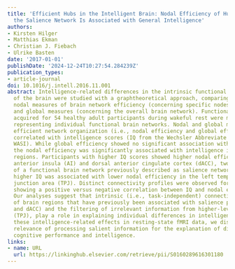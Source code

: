 ```yaml
---
title: 'Efficient Hubs in the Intelligent Brain: Nodal Efficiency of Hub Regions in
  the Salience Network Is Associated with General Intelligence'
authors:
- Kirsten Hilger
- Matthias Ekman
- Christian J. Fiebach
- Ulrike Basten
date: '2017-01-01'
publishDate: '2024-12-24T10:27:54.284239Z'
publication_types:
- article-journal
doi: 10.1016/j.intell.2016.11.001
abstract: Intelligence-related differences in the intrinsic functional organization
  of the brain were studied with a graphtheoretical approach, comparing effects on
  nodal measures of brain network efficiency (concerning specific nodes of the network)
  and global measures (concerning the overall brain network). Functional imaging data
  acquired for 54 healthy adult participants during wakeful rest were modeled as graphs
  representing individual functional brain networks. Nodal and global measures of
  efficient network organization (i.e., nodal efficiency and global efficiency) were
  correlated with intelligence scores (IQ from the Wechsler Abbreviate Scale of Intelligence,
  WASI). While global efficiency showed no significant association with intelligence,
  the nodal efficiency was significantly associated with intelligence in three brain
  regions. Participants with higher IQ scores showed higher nodal efficiency in right
  anterior insula (AI) and dorsal anterior cingulate cortex (dACC), two hub regions
  of a functional brain network previously described as salience network. Furthermore,
  higher IQ was associated with lower nodal efficiency in the left temporo-parietal
  junction area (TPJ). Distinct connectivity profiles were observed for brain regions
  showing a positive versus negative correlation between IQ and nodal efficiency.
  Our analyses suggest that intrinsic (i.e., task-independent) connectivity profiles
  of brain regions that have previously been associated with salience processing (AI
  and dACC) and the filtering of irrelevant information from higher-level processing
  (TPJ), play a role in explaining individual differences in intelligence. Based on
  these intelligence-related effects in resting-state fMRI data, we discuss the potential
  relevance of processing salient information for the explanation of differences in
  cognitive performance and intelligence.
links:
- name: URL
  url: https://linkinghub.elsevier.com/retrieve/pii/S0160289616301180
---
```

